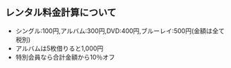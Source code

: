 ## レンタル料金計算について
- シングル:100円,アルバム:300円,DVD:400円,ブルーレイ:500円(金額は全て税別)
- アルバムは5枚借りると1,000円
- 特別会員なら合計金額から10％オフ
